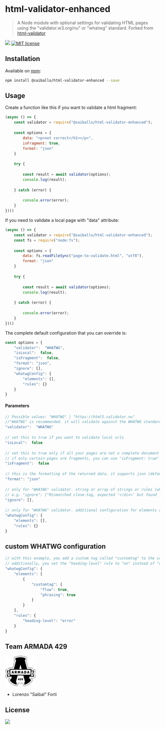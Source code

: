 # html-validator-enhanced

> A Node module with optional settings for validating HTML pages using the "validator.w3.org/nu" or "whatwg" standard.
> Forked from [html-validator](https://github.com/zrrrzzt/html-validator)


![](https://img.shields.io/badge/Made%20with%20love%20and%20with-javascript%2C%20node-blue)
[![MIT license](https://img.shields.io/badge/License-MIT-green.svg)](https://lbesson.mit-license.org/)

## Installation

Available on [npm](https://www.npmjs.com/package/@saiballo/html-validator-enhanced):

```sh
npm install @saiballo/html-validator-enhanced --save
```

## Usage
Create a function like this if you want to validate a html fragment:

```js
(async () => {
	const validator = require("@saiballo/html-validator-enhanced");

	const options = {
		data: "<p>not correct</h1></p>",
		isFragment: true,
		format: "json"
	}

	try {

		const result = await validator(options);
		console.log(result);

	} catch (error) {

		console.error(error);
	}
})()
```
If you need to validate a local page with "data" attribute:

```js
(async () => {
	const validator = require("@saiballo/html-validator-enhanced");
	const fs = require("node:fs");

	const options = {
		data: fs.readFileSync("page-to-validate.html", "utf8"),
		format: "json"
	}

	try {

		const result = await validator(options);
		console.log(result);

	} catch (error) {

		console.error(error);
	}
})()
```

The complete default configuration that you can override is:

```js
const options = {
	"validator":  "WHATWG",
	"isLocal":  false,
	"isFragment":  false,
	"format": "json",
	"ignore": [],
	"whatwgConfig": {
		"elements": [],
		"rules": {}
	}
}
```
#### Parameters
```js
// Possible values: "WHATWG" | "https://html5.validator.nu"
//"WHATWG" is recommended. it will validate against the WHATWG standards.
"validator":  "WHATWG"

// set this to true if you want to validate local urls
"isLocal":  false

// set this to true only if all your pages are not a complete document
// if only certain pages are fragments, you can use "isFragment: true" in these pages as front matter data
"isFragment":  false

// this is the formatting of the returned data. it supports json (default), html, xhtml, xml, gnu and text for W3C and only json for WHATWG
"format": "json"

// only for "WHATWG" validator. string or array of strings or rules (when using WHATWG) you want the checker to remove in the response. even partial text.
// e.g. "ignore": ["Mismatched close-tag, expected '</div>' but found '</body>'", "another partial error response text"]
"ignore": [],

// only for "WHATWG" validator. additional configuration for elements and rules
"whatwgConfig": {
	"elements": [],
	"rules": {}
}
```
## custom WHATWG configuration
```js
// with this example, you add a custom tag called "customtag" to the valid tags in the validation. see https://html-validate.org/guide/metadata/simple-component.html
// additionally, you set the "heading-level" rule to "on" instead of "off". see https://html-validate.org/rules/index.html
"whatwgConfig": {
	"elements": [
		{
			"customtag": {
				"flow": true,
				"phrasing": true
			}
		}
	],
	"rules": {
		"heading-level": "error"
	}
}
```

## Team ARMADA 429
<img src="https://raw.githubusercontent.com/saiballo/saiballo/refs/heads/master/armada429.png" width="100" height="100">

* Lorenzo "Saibal" Forti

## License

![](https://img.shields.io/badge/License-Copyleft%20Saibal%20--%20All%20Rights%20Reserved-red)
